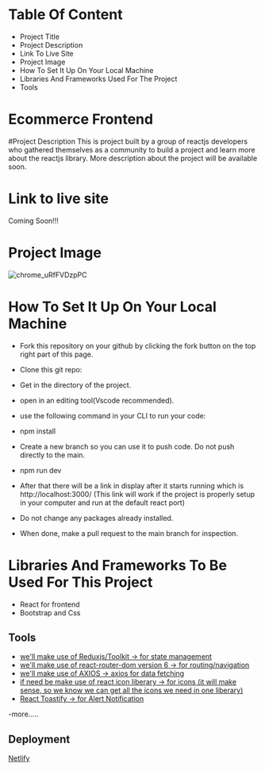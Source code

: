 # Table Of Content
* Project Title
* Project Description
* Link To Live Site
* Project Image
* How To Set It Up On Your Local Machine
* Libraries And Frameworks Used For The Project
* Tools

# Ecommerce Frontend

#Project Description
This is project built by a group of reactjs developers who gathered themselves as a community to build a project and learn more about the reactjs library. More description about the project will be available soon.

# Link to live site
Coming Soon!!!

# Project Image
![chrome_uRfFVDzpPC](https://user-images.githubusercontent.com/33966004/191090923-340d7fdb-27f3-4369-96d0-08d328cfdb35.png)

# How To Set It Up On Your Local Machine
* Fork this repository on your github by clicking the fork button on the top right part of this page.
* Clone this git repo: 
* Get in the directory of the project.
* open in an editing tool(Vscode recommended).
* use the following command in your CLI to run your code:

* npm install
* Create a new branch so you can use it to push code. Do not push directly to the main.
* npm run dev
* After that there will be a link in display after it starts running which is http://localhost:3000/ (This link will work if the project is properly setup in your computer and run at the default react port)
* Do not change any packages already installed.
* When done, make a pull request to the main branch for inspection. 
 
 
# Libraries And Frameworks To Be Used For This Project
* React for frontend
* Bootstrap and Css


## Tools

- [we'll make use of Reduxjs/Toolkit -> for state management](https://redux-toolkit.js.org/introduction/getting-started)
- [we'll make use of react-router-dom version 6 -> for routing/navigation](https://reactrouter.com/docs/en/v6/getting-started/installation)
- [we'll make use of AXIOS -> axios for data fetching](https://axios-http.com/docs/intro)
- [if need be make use of react icon liberary -> for icons (it will make sense, so we know we can get all the icons we need in one liberary)](https://react-icons.github.io/react-icons/)
- [React Toastify -> for Alert Notification](https://www.npmjs.com/package/react-toastify)

-more.....

## Deployment

[Netlify](https://www.netlify.com/)

<!-- https://sophdev.herokuapp.com/api/v1/products/new-arrivals -->
<!-- https://sophdev.herokuapp.com/api/v1/products/top-ranks -->
<!-- https://sophdev.herokuapp.com/api/v1/products/top-brands -->
<!-- https://sophdev.herokuapp.com/api/v1/products/recommended -->
<!-- https://sophdev.herokuapp.com/api/v1/products/id -->


